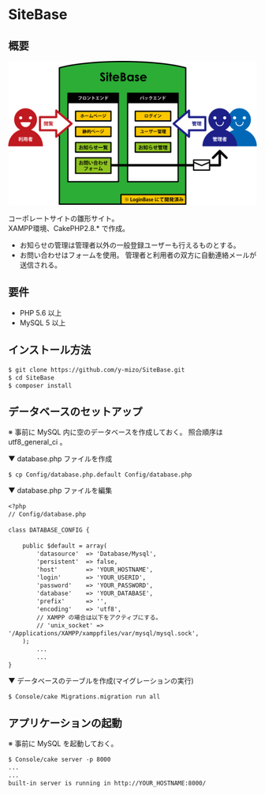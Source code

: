 # SiteBase

## 概要

![概要](https://raw.githubusercontent.com/y-mizo/SiteBase/master/webroot/img/site_base.png)

コーポレートサイトの雛形サイト。  
XAMPP環境、CakePHP2.8.* で作成。

* お知らせの管理は管理者以外の一般登録ユーザーも行えるものとする。
* お問い合わせはフォームを使用。
  管理者と利用者の双方に自動連絡メールが送信される。

## 要件
* PHP 5.6 以上
* MySQL 5 以上

## インストール方法
```
$ git clone https://github.com/y-mizo/SiteBase.git
$ cd SiteBase
$ composer install
```

## データベースのセットアップ
※ 事前に MySQL 内に空のデータベースを作成しておく。
  照合順序は utf8_general_ci 。

▼ database.php ファイルを作成
```
$ cp Config/database.php.default Config/database.php
```

▼ database.php ファイルを編集
```
<?php
// Config/database.php

class DATABASE_CONFIG {

	public $default = array(
		'datasource'  => 'Database/Mysql',
		'persistent'  => false,
		'host'        => 'YOUR_HOSTNAME',
		'login'       => 'YOUR_USERID',
		'password'    => 'YOUR_PASSWORD',
		'database'    => 'YOUR_DATABASE',
		'prefix'      => '',
		'encoding'    => 'utf8',
        // XAMPP の場合は以下をアクティブにする。
        // 'unix_socket' => '/Applications/XAMPP/xamppfiles/var/mysql/mysql.sock',
	);
        ... 
        ...
}
```

▼ データベースのテーブルを作成(マイグレーションの実行)
```
$ Console/cake Migrations.migration run all
```

## アプリケーションの起動
※ 事前に MySQL を起動しておく。
```
$ Console/cake server -p 8000
...
...
built-in server is running in http://YOUR_HOSTNAME:8000/
```



